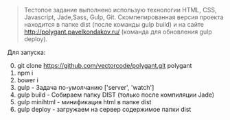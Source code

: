 > Тестопое задание выполнено использую технологии HTML, CSS, Javascript, Jade,Sass, Gulp, Git. Скомпелированная версия проекта находится в папке dist (после команды gulp build) и на сайте http://polygant.pavelkondakov.ru/ (команда для обновления gulp deploy).

Для запуска:

0. git clone https://github.com/vectorcode/polygant.git polygant
1. npm i
2. bower i
3. gulp - Задача по-умолчанию ['server', 'watch']
4. gulp build - Собираем папку DIST (только после компиляции Jade)
5. gulp minihtml - минификация html в папке dist
6. gulp deploy - загружаем на сервер содержимое папки dist



